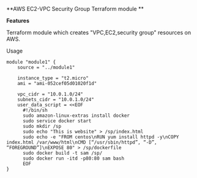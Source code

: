 **AWS EC2-VPC Security Group Terraform module
**


**Features**

Terraform module which creates "VPC,EC2,security group" resources on AWS.






Usage

```
module "module1" {
    source = "../module1"
    
    instance_type = "t2.micro"
    ami = "ami-052cef05d01020f1d"

    vpc_cidr = "10.0.1.0/24"
    subnets_cidr = "10.0.1.0/24"
    user_data_script = <<EOF
      #!/bin/sh  
      sudo amazon-linux-extras install docker
      sudo service docker start
      sudo mkdir /sp
      sudo echo "This is website" > /sp/index.html
      sudo echo -e "FROM centos\nRUN yum install httpd -y\nCOPY index.html /var/www/html\nCMD [“/usr/sbin/httpd”, “-D”, “FOREGROUND”]\nEXPOSE 80" > /sp/dockerfile
      sudo docker build -t sam /sp/
      sudo docker run -itd -p80:80 sam bash 
      EOF
}

```

